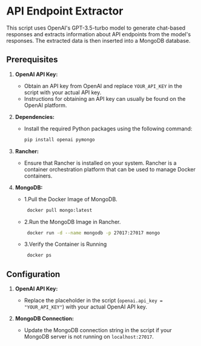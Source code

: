 # API Endpoint Extractor

This script uses OpenAI's GPT-3.5-turbo model to generate chat-based responses and extracts information about API endpoints from the model's responses. The extracted data is then inserted into a MongoDB database.

## Prerequisites

1. **OpenAI API Key:**
   - Obtain an API key from OpenAI and replace `YOUR_API_KEY` in the script with your actual API key.
   - Instructions for obtaining an API key can usually be found on the OpenAI platform.


2. **Dependencies:**
   - Install the required Python packages using the following command:
     ```bash
     pip install openai pymongo
     ```

3. **Rancher:**
   - Ensure that Rancher is installed on your system. Rancher is a container orchestration platform that can be used to manage   Docker containers.

4. **MongoDB:**
   - 1.Pull the Docker Image of MongoDB.
     ```bash
      docker pull mongo:latest
      ```
   - 2.Run the MongoDB Image in Rancher.
     ```bash
      docker run -d --name mongodb -p 27017:27017 mongo
     ```
   - 3.Verify the Container is Running
     ```bash
      docker ps 
     ```
## Configuration

1. **OpenAI API Key:**
   - Replace the placeholder in the script (`openai.api_key = "YOUR_API_KEY"`) with your actual OpenAI API key.

2. **MongoDB Connection:**
   - Update the MongoDB connection string in the script if your MongoDB server is not running on `localhost:27017`.
